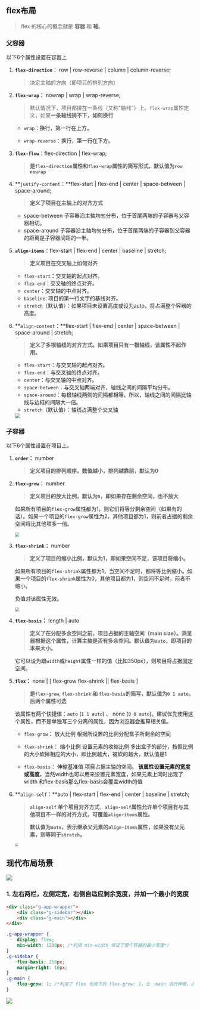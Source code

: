 ## flex布局

> flex 的核心的概念就是 **容器** 和 **轴**。

### 父容器

以下6个属性设置在容器上

1. **`flex-direction`**： row | row-reverse | column | column-reverse;

   > 决定主轴的方向（即项目的排列方向）

2. **`flex-wrap`：** nowrap | wrap | wrap-reverse;

   > 默认情况下，项目都排在一条线（又称"轴线"）上。`flex-wrap`属性定义，如果**一条轴线排不下，如何换行**

   * `wrap`：换行，第一行在上方。

   * `wrap-reverse`：换行，第一行在下方。

3. **`flex-flow`**：flex-direction | flex-wrap;

   > **是`flex-direction`属性和`flex-wrap`属性的简写形式，默认值为`row nowrap`**

4. **`justify-content`：**flex-start | flex-end | center | space-between | space-around;

   > **定义了项目在主轴上的对齐方式**

   - space-between 子容器沿主轴均匀分布，位于首尾两端的子容器与父容器相切。
   - space-around  子容器沿主轴均匀分布，位于首尾两端的子容器到父容器的距离是子容器间距的一半。

5. **`align-items`**：flex-start | flex-end | center | baseline | stretch;

   > **定义项目在交叉轴上如何对齐**

   - `flex-start`：交叉轴的起点对齐。
   - `flex-end`：交叉轴的终点对齐。
   - `center`：交叉轴的中点对齐。
   - `baseline`: 项目的第一行文字的基线对齐。
   - `stretch`（默认值）：如果项目未设置高度或设为auto，将占满整个容器的高度。

6. **`align-content`：**flex-start | flex-end | center | space-between | space-around | stretch;

   > **定义了多根轴线的对齐方式。如果项目只有一根轴线，该属性不起作用。**

   - `flex-start`：与交叉轴的起点对齐。
   - `flex-end`：与交叉轴的终点对齐。
   - `center`：与交叉轴的中点对齐。
   - `space-between`：与交叉轴两端对齐，轴线之间的间隔平均分布。
   - `space-around`：每根轴线两侧的间隔都相等。所以，轴线之间的间隔比轴线与边框的间隔大一倍。
   - `stretch`（默认值）：轴线占满整个交叉轴

   <img src="../assets/css/align-content.png" style="zoom:80%;" />

### 子容器

以下6个属性设置在项目上。

1. **`order`：** number

   > **定义项目的排列顺序。数值越小，排列越靠前，默认为0**

2. **`flex-grow`：** number  

   > **定义项目的放大比例，默认为`0`，即如果存在剩余空间，也不放大**

   如果所有项目的`flex-grow`属性都为1，则它们将等分剩余空间（如果有的话）。如果一个项目的`flex-grow`属性为2，其他项目都为1，则前者占据的剩余空间将比其他项多一倍。

   <img src="../assets/css/flex-grow.png" style="zoom:67%;" />

3. **`flex-shrink`：** number

   > **定义了项目的缩小比例，默认为1，即如果空间不足，该项目将缩小。**

   如果所有项目的`flex-shrink`属性都为1，当空间不足时，都将等比例缩小。如果一个项目的`flex-shrink`属性为0，其他项目都为1，则空间不足时，前者不缩小。

   负值对该属性无效。

   <img src="../assets/css/flex-shrink.png" style="zoom:67%;" />

   

4. **`flex-basis`：** length | auto

   > **定义了在分配多余空间之前，项目占据的主轴空间（main size）。浏览器根据这个属性，计算主轴是否有多余空间。默认值为`auto`，即项目的本来大小。**

   它可以设为跟`width`或`height`属性一样的值（比如350px），则项目将占据固定空间。

5. **`flex`：** none | [ flex-grow flex-shrink || flex-basis ]

   > **是`flex-grow`, `flex-shrink` 和 `flex-basis`的简写，默认值为`0 1 auto`。后两个属性可选**

   该属性有两个快捷值：`auto` (`1 1 auto`) 、 none (`0 0 auto`)。建议优先使用这个属性，而不是单独写三个分离的属性，因为浏览器会推算相关值。

   - `flex-grow`： 放大比例 根据所设置的比例分配盒子所剩余的空间

   - `flex-shrink`： 缩小比例 设置元素的收缩比例   多出盒子的部分，按照比例的大小砍掉相应的大小，即比例越大，被砍的越大，默认值是1

   - `flex-basis`：  伸缩基准值 项目占据主轴的空间。 **该属性设置元素的宽度或高度**，当然width也可以用来设置元素宽度，如果元素上同时出现了width 和flex-basis那么flex-basis会覆盖width的值

6. **`align-self`：**auto | flex-start | flex-end | center | baseline | stretch;

   > **`align-self` 单个项目对齐方式**，**`align-self`属性允许单个项目有与其他项目不一样的对齐方式，可覆盖`align-items`属性。**
   >
   > **默认值为`auto`，表示继承父元素的`align-items`属性，如果没有父元素，则等同于`stretch`。**

   

   <img src="../assets/css/align-self.png" style="zoom: 50%;" />

   

## **现代布局场景**

![](../assets/css/2621736424-bfe4a4d206cfb155_articlex.png)

### 1. 左右两栏，左侧定宽，右侧自适应剩余宽度，并加一个最小的宽度

```html
<div class="g-app-wrapper">
    <div class="g-sidebar"></div>
    <div class="g-main"></div>
</div>
```

```css
.g-app-wrapper {
    display: flex;
    min-width: 1200px; /*利用 min-width 保证了整个容器的最小宽度*/
}
.g-sidebar {
    flex-basis: 250px;
    margin-right: 10px;
}
.g-main {
    flex-grow: 1; /*利用了 flex 布局下的 flex-grow: 1，让 .main 进行伸缩，占满剩余空间*/
}
```

![](../assets/css/2670292442-93b2121df33c49f1_articlex.gif)